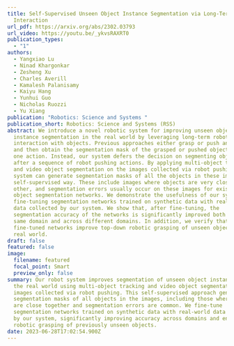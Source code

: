 ```yaml
---
title: Self-Supervised Unseen Object Instance Segmentation via Long-Term Robot
  Interaction
url_pdf: https://arxiv.org/abs/2302.03793
url_video: https://youtu.be/_ykvsRAXRT0
publication_types:
  - "1"
authors:
  - Yangxiao Lu
  - Ninad Khargonkar
  - Zesheng Xu
  - Charles Averill
  - Kamalesh Palanisamy
  - Kaiyu Hang
  - Yunhui Guo
  - Nicholas Ruozzi
  - Yu Xiang
publication: "Robotics: Science and Systems "
publication_short: Robotics: Science and Systems (RSS)
abstract: We introduce a novel robotic system for improving unseen object
  instance segmentation in the real world by leveraging long-term robot
  interaction with objects. Previous approaches either grasp or push an object
  and then obtain the segmentation mask of the grasped or pushed object after
  one action. Instead, our system defers the decision on segmenting objects
  after a sequence of robot pushing actions. By applying multi-object tracking
  and video object segmentation on the images collected via robot pushing, our
  system can generate segmentation masks of all the objects in these images in a
  self-supervised way. These include images where objects are very close to each
  other, and segmentation errors usually occur on these images for existing
  object segmentation networks. We demonstrate the usefulness of our system by
  fine-tuning segmentation networks trained on synthetic data with real-world
  data collected by our system. We show that, after fine-tuning, the
  segmentation accuracy of the networks is significantly improved both in the
  same domain and across different domains. In addition, we verify that the
  fine-tuned networks improve top-down robotic grasping of unseen objects in the
  real world.
draft: false
featured: false
image:
  filename: featured
  focal_point: Smart
  preview_only: false
summary: Our robot system improves segmentation of unseen object instances in
  the real world using multi-object tracking and video object segmentation on
  images collected via robot pushing. This self-supervised approach generates
  segmentation masks of all objects in the images, including those where objects
  are close together and segmentation errors are common. We fine-tune
  segmentation networks trained on synthetic data with real-world data collected
  by our system, significantly improving accuracy across domains and enhancing
  robotic grasping of previously unseen objects.
date: 2023-06-28T17:02:54.900Z
---
```

